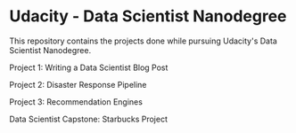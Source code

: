 # Udacity - Data Scientist Nanodegree

This repository contains the projects done while pursuing Udacity's Data Scientist Nanodegree.

Project 1: Writing a Data Scientist Blog Post

Project 2: Disaster Response Pipeline

Project 3: Recommendation Engines

Data Scientist Capstone: Starbucks Project


